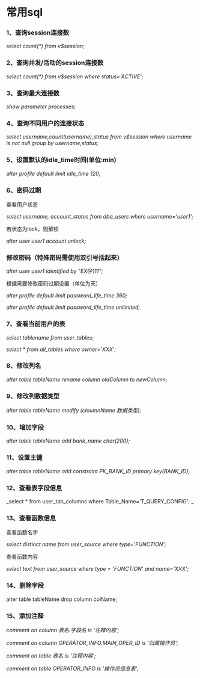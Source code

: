 # 常用sql

### 1、查询session连接数

_select count\(\*\) from v$session;_

### 2、查询并发/活动的session连接数

_select count\(\*\) from v$session where status='ACTIVE';_

### 3、查询最大连接数

_show parameter processes;_

### 4、查询不同用户的连接状态

_select username,count\(username\),status from v$session where username is not null group by username,status;_

### 5、设置默认的idle\_time时间\(单位:min\)

_alter profile default limit idle\_time 120;_

### 6、密码过期

查看用户状态

_select username, account\_status from dba\_users where username='user1';_

若状态为lock，则解锁

_alter user user1 account unlock;_

### 修改密码（特殊密码需使用双引号括起来）

_alter user user1 identified by "EX@111";_

根据需要修改密码过期设置（单位为天）

_alter profile default limit  password\_life\_time 360;_

_alter profile default limit  password\_life\_time unlimited;_

### 7、查看当前用户的表

_select tablename from user\_tables;_

_select \* from all\_tables where owner='XXX';_

### 8、修改列名

_alter table tableName rename column oldColumn to newColumn;_

### 9、修改列数据类型

_alter table tableName modify \(cloumnName 数据类型\);_

### 10、增加字段

_alter table tableName add bank\_name   char\(200\);_

### 11、设置主键

_alter table tableName add constraint PK\_BANK\_ID primary key\(BANK\_ID\);_

### 12、查看表字段信息

_select \* from user\_tab\_columns where Table\_Name='T\_QUERY\_CONFIG'; _

### 13、查看函数信息

查看函数名字

_select distinct name from user\_source where type='FUNCTION';_

查看函数内容

_select text from user\_source where type = 'FUNCTION' and name='XXX';_

### 14、删除字段

alter table tableName drop column colName;

### 15、添加注释

_comment  on  column  表名.字段名   is  '注释内容';_

_comment on column OPERATOR\_INFO.MAIN\_OPER\_ID is '归属操作员';_

_comment on table 表名  is  '注释内容';_

_comment on table OPERATOR\_INFO is  '操作员信息表';_

